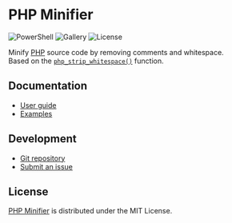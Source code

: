 # PHP Minifier
![PowerShell](https://badgen.net/badge/pwsh/%3E%3D7.5/green) ![Gallery](https://badgen.net/badge/gallery/v0.1.0/blue) ![License](https://badgen.net/badge/license/MIT/blue)

Minify [PHP](https://www.php.net) source code by removing comments and whitespace.  
Based on the [`php_strip_whitespace()`](https://www.php.net/manual/en/function.php-strip-whitespace.php) function.

## Documentation
- [User guide](https://github.com/cedx/php-minifier.ps1/wiki)
- [Examples](https://github.com/cedx/php-minifier.ps1/tree/main/example)

## Development
- [Git repository](https://github.com/cedx/php-minifier.ps1)
- [Submit an issue](https://github.com/cedx/php-minifier.ps1/issues)

## License
[PHP Minifier](https://github.com/cedx/php-minifier.ps1) is distributed under the MIT License.
